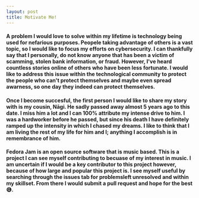 ```yaml
---
layout: post
title: Motivate Me!
---
```

#### A problem I would love to solve within my lifetime is technology being used for nefarious purposes. Peopele taking advantage of others is a vast topic, so I would like to focus my efforts on cybersecurity. I can thankfully say that I personally, do not know anyone that has been a victim of scamming, stolen bank information, or fraud. However, I've heard countless stories online of others who have been less fortunate. I would like to address this issue within the technological community to protect the people who can't protect themselves and maybe even spread awarness, so one day they indeed can protect themselves.

#### Once I become succesful, the first person I would like to share my story with is my cousin, Nāgi. He sadly passed away almost 5 years ago to this date. I miss him a lot and I can 100% attribute my intense drive to him. I was a hardworker before he passed, but since his death I have definitely ramped up the intensity in which I chased my dreams. I like to think that I am living the rest of my life for him and I; anything I accomplish is in remembrance of him.

#### Fedora Jam is an open source software that is music based. This is a project I can see myself contributing to becuase of my interest in music. I am uncertain if I would be a key contributor to this project however, because of how large and popular this project is. I see myself useful by searching through the issues tab for problemsleft unresolved and within my skillset. From there I would submit a pull request and hope for the best 😅.
